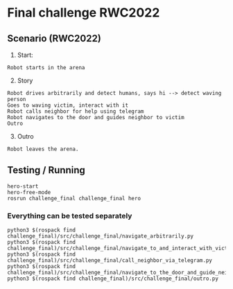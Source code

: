 # Final challenge RWC2022

## Scenario (RWC2022)

1. Start:

```
Robot starts in the arena
```

2. Story

```
Robot drives arbitrarily and detect humans, says hi --> detect waving person
Goes to waving victim, interact with it
Robot calls neighbor for help using telegram
Robot navigates to the door and guides neighbor to victim
Outro
```

3. Outro

```
Robot leaves the arena.
```

## Testing / Running

```
hero-start
hero-free-mode
rosrun challenge_final challenge_final hero
```

### Everything can be tested separately

```
python3 $(rospack find challenge_final)/src/challenge_final/navigate_arbitrarily.py
python3 $(rospack find challenge_final)/src/challenge_final/navigate_to_and_interact_with_victim.py
python3 $(rospack find challenge_final)/src/challenge_final/call_neighbor_via_telegram.py
python3 $(rospack find challenge_final)/src/challenge_final/navigate_to_the_door_and_guide_neighbor_to_victim.py
python3 $(rospack find challenge_final)/src/challenge_final/outro.py
```
